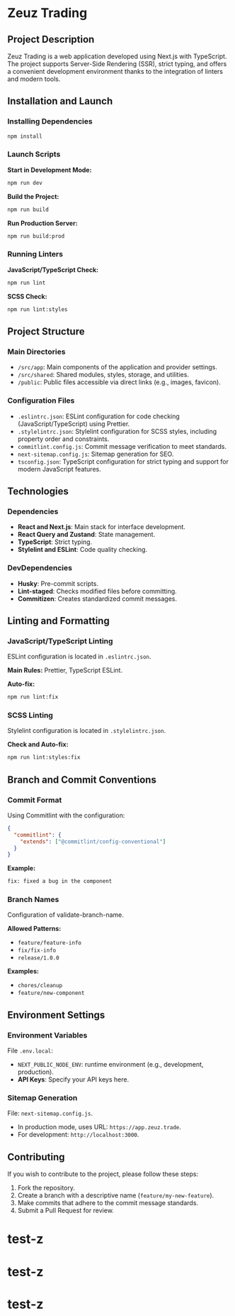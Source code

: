 # Zeuz Trading

## Project Description

Zeuz Trading is a web application developed using Next.js with TypeScript. The project supports Server-Side Rendering (SSR), strict typing, and offers a convenient development environment thanks to the integration of linters and modern tools.

## Installation and Launch

### Installing Dependencies

```bash
npm install
```

### Launch Scripts

**Start in Development Mode:**

```bash
npm run dev
```

**Build the Project:**

```bash
npm run build
```

**Run Production Server:**

```bash
npm run build:prod
```

### Running Linters

**JavaScript/TypeScript Check:**

```bash
npm run lint
```

**SCSS Check:**

```bash
npm run lint:styles
```

## Project Structure

### Main Directories

- `/src/app`: Main components of the application and provider settings.
- `/src/shared`: Shared modules, styles, storage, and utilities.
- `/public`: Public files accessible via direct links (e.g., images, favicon).

### Configuration Files

- `.eslintrc.json`: ESLint configuration for code checking (JavaScript/TypeScript) using Prettier.
- `.stylelintrc.json`: Stylelint configuration for SCSS styles, including property order and constraints.
- `commitlint.config.js`: Commit message verification to meet standards.
- `next-sitemap.config.js`: Sitemap generation for SEO.
- `tsconfig.json`: TypeScript configuration for strict typing and support for modern JavaScript features.

## Technologies

### Dependencies

- **React and Next.js**: Main stack for interface development.
- **React Query and Zustand**: State management.
- **TypeScript**: Strict typing.
- **Stylelint and ESLint**: Code quality checking.

### DevDependencies

- **Husky**: Pre-commit scripts.
- **Lint-staged**: Checks modified files before committing.
- **Commitizen**: Creates standardized commit messages.

## Linting and Formatting

### JavaScript/TypeScript Linting

ESLint configuration is located in `.eslintrc.json`.

**Main Rules:** Prettier, TypeScript ESLint.

**Auto-fix:**

```bash
npm run lint:fix
```

### SCSS Linting

Stylelint configuration is located in `.stylelintrc.json`.

**Check and Auto-fix:**

```bash
npm run lint:styles:fix
```

## Branch and Commit Conventions

### Commit Format

Using Commitlint with the configuration:

```json
{
  "commitlint": {
    "extends": ["@commitlint/config-conventional"]
  }
}
```

**Example:**

```bash
fix: fixed a bug in the component
```

### Branch Names

Configuration of validate-branch-name.

**Allowed Patterns:**

- `feature/feature-info`
- `fix/fix-info`
- `release/1.0.0`

**Examples:**

- `chores/cleanup`
- `feature/new-component`

## Environment Settings

### Environment Variables

File `.env.local`:

- `NEXT_PUBLIC_NODE_ENV`: runtime environment (e.g., development, production).
- **API Keys**: Specify your API keys here.

### Sitemap Generation

File: `next-sitemap.config.js`.

- In production mode, uses URL: `https://app.zeuz.trade`.
- For development: `http://localhost:3000`.

## Contributing

If you wish to contribute to the project, please follow these steps:

1. Fork the repository.
2. Create a branch with a descriptive name (`feature/my-new-feature`).
3. Make commits that adhere to the commit message standards.
4. Submit a Pull Request for review.
# test-z
# test-z
# test-z
